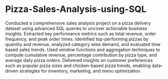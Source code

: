 # Pizza-Sales-Analysis-using-SQL
 Conducted a comprehensive sales analysis project on a pizza delivery dataset using advanced SQL queries to uncover actionable business insights.
 Extracted key performance metrics such as total revenue, order frequency, and peak order times. Identified top-performing pizzas by quantity and revenue,
 analyzed category wise demand, and evaluated time based sales trends. Used window functions and aggregation techniques to compute cumulative
 revenue, percentage contribution by pizza type, and average daily pizza orders. Delivered insights on customer preferences such as popular pizza sizes and
 chicken-based pizza trends, enabling data-driven strategies for inventory, marketing, and menu optimization. 
